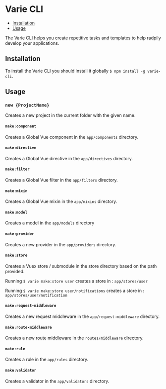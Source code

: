 # Varie CLI

- [Installation](#installation)
- [Usage](#usage)

The Varie CLI helps you create repetitive tasks and templates to help
radpily develop your applications.

## Installation

To install the Varie CLI you should install it globally `$ npm install -g varie-cli`.

## Usage

### `new {ProjectName}`

Creates a new project in the current folder with the given name.

#### `make:component`

Creates a Global Vue component in the `app/components` directory.

#### `make:directive`

Creates a Global Vue directive in the `app/directives` directory.

#### `make:filter`

Creates a Global Vue filter in the `app/filters` directory.

#### `make:mixin`

Creates a Global Vue mixin in the `app/mixins` directory.

#### `make:model`

Creates a model in the `app/models` directory

#### `make:provider`

Creates a new provider in the `app/providers` directory.

#### `make:store`

Creates a Vuex store / submodule in the store directory based on the path provided.

Running `$ varie make:store user` creates a store in :
`app/stores/user`

Running `$ varie make:store user/notifications` creates a store in :
`app/stores/user/notification`

#### `make:request-middleware`

Creates a new request middleware in the `app/request-middleware` directory.

#### `make:route-middleware`

Creates a new route middleware in the `routes/middleware` directory.

#### `make:rule`

Creates a rule in the `app/rules` directory.

#### `make:validator`

Creates a validator in the `app/validators` directory.
